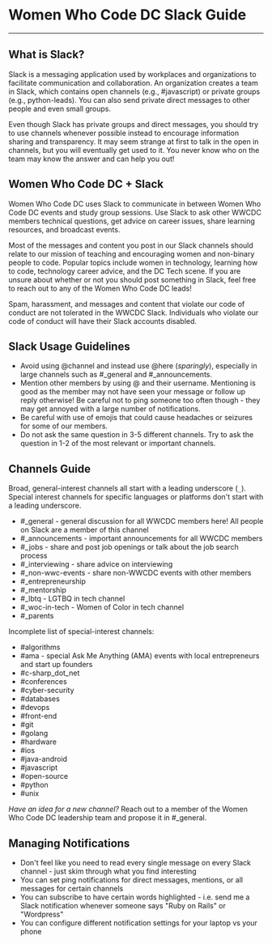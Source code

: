 # Women Who Code DC Slack Guide  

---

## What is Slack?

Slack is a messaging application used by workplaces and organizations to facilitate communication and collaboration. An organization creates a team in Slack, which contains open channels (e.g., #javascript) or private groups (e.g., python-leads). You can also send private direct messages to other people and even small groups. 

Even though Slack has private groups and direct messages, you should try to use channels whenever possible instead to encourage information sharing and transparency. It may seem strange at first to talk in the open in channels, but you will eventually get used to it. You never know who on the team may know the answer and can help you out!

## Women Who Code DC + Slack

Women Who Code DC uses Slack to communicate in between Women Who Code DC events and study group sessions. Use Slack to ask other WWCDC members technical questions, get advice on career issues, share learning resources, and broadcast events. 

Most of the messages and content you post in our Slack channels should relate to our mission of teaching and encouraging women and non-binary people to code. Popular topics include women in technology, learning how to code, technology career advice, and the DC Tech scene. If you are unsure about whether or not you should post something in Slack, feel free to reach out to any of the Women Who Code DC leads!

Spam, harassment, and messages and content that violate our code of conduct are not tolerated in the WWCDC Slack. Individuals who violate our code of conduct will have their Slack accounts disabled. 

## Slack Usage Guidelines

- Avoid using @channel and instead use @here (_sparingly_), especially in large channels such as #_general and #_announcements.
- Mention other members by using @ and their username. Mentioning is good as the member may not have seen your message or follow up reply otherwise! Be careful not to ping someone too often though - they may get annoyed with a large number of notifications.
- Be careful with use of emojis that could cause headaches or seizures for some of our members.
- Do not ask the same question in 3-5 different channels. Try to ask the question in 1-2 of the most relevant or important channels.

## Channels Guide

Broad, general-interest channels all start with a leading underscore (`_`). Special interest channels for specific languages or platforms don't start with a leading underscore.

- #_general - general discussion for all WWCDC members here! All people on Slack are a member of this channel
- #_announcements - important announcements for all WWCDC members
- #_jobs - share and post job openings or talk about the job search process
- #_interviewing - share advice on interviewing
- #_non-wwc-events - share non-WWCDC events with other members
- #_entrepreneurship
- #_mentorship
- #_lbtq - LGTBQ in tech channel
- #_woc-in-tech - Women of Color in tech channel
- #_parents

Incomplete list of special-interest channels:
- #algorithms
- #ama - special Ask Me Anything (AMA) events with local entrepreneurs and start up founders
- #c-sharp_dot_net
- #conferences
- #cyber-security
- #databases
- #devops
- #front-end
- #git
- #golang
- #hardware
- #ios
- #java-android
- #javascript
- #open-source
- #python
- #unix

*Have an idea for a new channel?* Reach out to a member of the Women Who Code DC leadership team and propose it in #_general.

## Managing Notifications
- Don't feel like you need to read every single message on every Slack channel - just skim through what you find interesting
- You can set ping notifications for direct messages, mentions, or all messages for certain channels
- You can subscribe to have certain words highlighted - i.e. send me a Slack notification whenever someone says "Ruby on Rails" or "Wordpress"
- You can configure different notification settings for your laptop vs your phone
